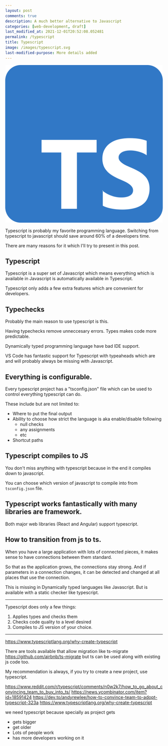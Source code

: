 ```yaml
---
layout: post
comments: true
description: A much better alternative to Javascript
categories: [web-development, draft]
last_modified_at: 2021-12-01T20:52:08.052481
permalink: /typescript
title: Typescript
image: /images/typescript.svg
last-modified-purpose: More details added
---
```

![](/images/typescript.svg)

Typescript is probably my favorite programming language. Switching from typescript to javascript should save around 60% of a developers time.

There are many reasons for it which I'll try to present in this post.

## Typescript

Typescript is a super set of Javascript which means everything which is available in Javascript is automatically available in Typescript.

Typescript only adds a few extra features which are convenient for developers.

## Typechecks

Probably the main reason to use typescript is this.

Having typechecks remove unneccesary errors. Types makes code more predictable. 

Dynamically typed programming language have bad IDE support.

VS Code has fantastic support for Typescript with typeaheads which are and will probably always be missing with Javascript.

## Everything is configurable.

Every typescript project has a "tsconfig.json" file which can be used to control everything typescript can do.

These include but are not limited to:
- Where to put the final output
- Ability to choose how strict the language is aka enable/disable following
    - null checks
    - any assignments
    - etc
- Shortcut paths

## Typescript compiles to JS

You don't miss anything with typescript because in the end it compiles down to javascript. 

You can choose which version of javascript to compile into from `tsconfig.json` file.

## Typescript works fantastically with many libraries are framework.

Both major web libraries (React and Angular) support typescript.

## How to transition from js to ts.

When you have a large application with lots of connected pieces, it makes sense to have connections between them standard.

So that as the application grows, the connections stay strong. And if parameters in a connection changes, it can be detected and changed at all places that use the connection.

This is missing in Dynamically typed languages like Javascript. But is available with a static checker like typescript.

------

Typescript does only a few things:

1. Applies types and checks them
2. Checks code quality to a level desired
3. Compiles to JS version of your choice.

----

https://www.typescriptlang.org/why-create-typescript

There are tools available that allow migration like ts-migrate https://github.com/airbnb/ts-migrate
but ts can be used along with existing js code too.

My recommendation is always, if you try to create a new project, use typescript. 

https://www.reddit.com/r/typescript/comments/n0w2k7/how_to_go_about_convincing_team_to_buy_into_ts/
https://news.ycombinator.com/item?id=18591424
https://dev.to/andyrewlee/how-to-convince-team-to-adopt-typescript-323a
https://www.typescriptlang.org/why-create-typescript


we need typescript because specially as project gets
- gets bigger
- get older
- Lots of people work
- has more developers working on it


[^1]: Fireship.io
[^2]: Typescript.com
[^3]: Guide of transitioning

